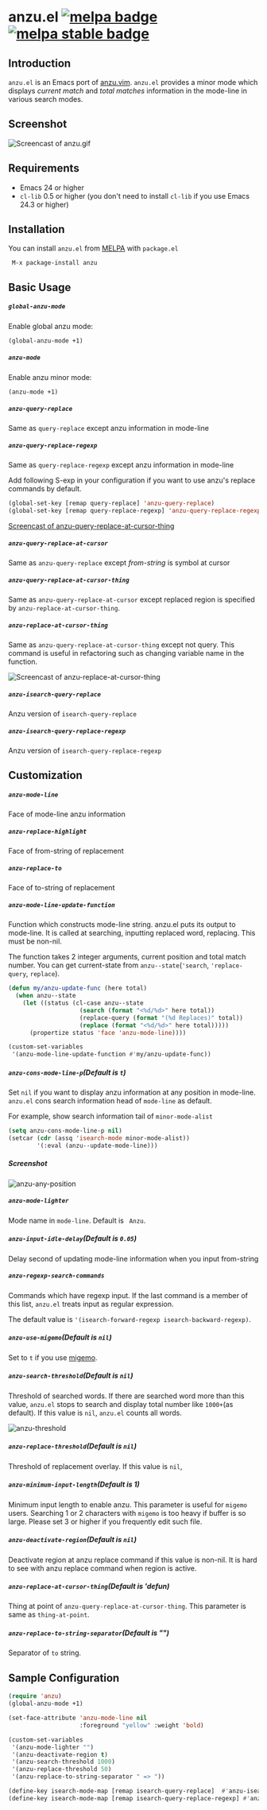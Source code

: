 # anzu.el [![melpa badge][melpa-badge]][melpa-link] [![melpa stable badge][melpa-stable-badge]][melpa-stable-link]

## Introduction

`anzu.el` is an Emacs port of [anzu.vim](https://github.com/osyo-manga/vim-anzu).
`anzu.el` provides a minor mode which displays *current match* and *total matches*
information in the mode-line in various search modes.


## Screenshot

![Screencast of anzu.gif](image/anzu.gif)


## Requirements

- Emacs 24 or higher
- `cl-lib` 0.5 or higher (you don't need to install `cl-lib` if you use Emacs 24.3 or higher)


## Installation

You can install `anzu.el` from [MELPA](https://melpa.org/) with `package.el`

```
 M-x package-install anzu
```


## Basic Usage

##### `global-anzu-mode`

Enable global anzu mode:

```lisp
(global-anzu-mode +1)
```

##### `anzu-mode`

Enable anzu minor mode:

```lisp
(anzu-mode +1)
```

##### `anzu-query-replace`

Same as `query-replace` except anzu information in mode-line

##### `anzu-query-replace-regexp`

Same as `query-replace-regexp` except anzu information in mode-line


Add following S-exp in your configuration if you want to use anzu's replace commands by default.

```lisp
(global-set-key [remap query-replace] 'anzu-query-replace)
(global-set-key [remap query-replace-regexp] 'anzu-query-replace-regexp)
```

[Screencast of anzu-query-replace-at-cursor-thing](image/anzu-replace-demo.gif)


##### `anzu-query-replace-at-cursor`

Same as `anzu-query-replace` except *from-string* is symbol at cursor

##### `anzu-query-replace-at-cursor-thing`

Same as `anzu-query-replace-at-cursor` except replaced region is
specified by `anzu-replace-at-cursor-thing`.

##### `anzu-replace-at-cursor-thing`

Same as `anzu-query-replace-at-cursor-thing` except not query.
This command is useful in refactoring such as changing variable name
in the function.

![Screencast of anzu-replace-at-cursor-thing](image/anzu-replace-demo-noquery.gif)


##### `anzu-isearch-query-replace`

Anzu version of `isearch-query-replace`

##### `anzu-isearch-query-replace-regexp`

Anzu version of `isearch-query-replace-regexp`

## Customization

##### `anzu-mode-line`

Face of mode-line anzu information

##### `anzu-replace-highlight`

Face of from-string of replacement

##### `anzu-replace-to`

Face of to-string of replacement

##### `anzu-mode-line-update-function`

Function which constructs mode-line string. anzu.el puts its output to mode-line. It is called at searching, inputting replaced word, replacing. This must be non-nil.

The function takes 2 integer arguments, current position and total match number. You can get current-state from `anzu--state`(`'search`, `'replace-query`, `replace`).

```lisp
(defun my/anzu-update-func (here total)
  (when anzu--state
    (let ((status (cl-case anzu--state
                    (search (format "<%d/%d>" here total))
                    (replace-query (format "(%d Replaces)" total))
                    (replace (format "<%d/%d>" here total)))))
      (propertize status 'face 'anzu-mode-line))))

(custom-set-variables
 '(anzu-mode-line-update-function #'my/anzu-update-func))
```

##### `anzu-cons-mode-line-p`(Default is `t`)

Set `nil` if you want to display anzu information at any position in mode-line.
`anzu.el` cons search information head of `mode-line` as default.

For example, show search information tail of `minor-mode-alist`

```lisp
(setq anzu-cons-mode-line-p nil)
(setcar (cdr (assq 'isearch-mode minor-mode-alist))
        '(:eval (anzu--update-mode-line)))
```

##### Screenshot

![anzu-any-position](image/anzu-any-position.png)


##### `anzu-mode-lighter`

Mode name in `mode-line`. Default is ` Anzu`.


##### `anzu-input-idle-delay`(Default is `0.05`)

Delay second of updating mode-line information when you input from-string

##### `anzu-regexp-search-commands`

Commands which have regexp input. If the last command is a member of this list,
`anzu.el` treats input as regular expression.

The default value is `'(isearch-forward-regexp isearch-backward-regexp)`.

##### `anzu-use-migemo`(Default is `nil`)

Set to `t` if you use [migemo](https://github.com/emacs-jp/migemo).

##### `anzu-search-threshold`(Default is `nil`)

Threshold of searched words. If there are searched word more than this value,
`anzu.el` stops to search and display total number like `1000+`(as default).
If this value is `nil`, `anzu.el` counts all words.

![anzu-threshold](image/anzu-threshold.png)

##### `anzu-replace-threshold`(Default is `nil`)

Threshold of replacement overlay. If this value is `nil`,

##### `anzu-minimum-input-length`(Default is 1)

Minimum input length to enable anzu. This parameter is useful for `migemo` users.
Searching 1 or 2 characters with `migemo` is too heavy if buffer is so large.
Please set 3 or higher if you frequently edit such file.

##### `anzu-deactivate-region`(Default is `nil`)

Deactivate region at anzu replace command if this value is non-nil.
It is hard to see with anzu replace command when region is active.


##### `anzu-replace-at-cursor-thing`(Default is 'defun)

Thing at point of `anzu-query-replace-at-cursor-thing`.
This parameter is same as `thing-at-point`.

##### `anzu-replace-to-string-separator`(Default is "")

Separator of `to` string.


## Sample Configuration

```lisp
(require 'anzu)
(global-anzu-mode +1)

(set-face-attribute 'anzu-mode-line nil
                    :foreground "yellow" :weight 'bold)

(custom-set-variables
 '(anzu-mode-lighter "")
 '(anzu-deactivate-region t)
 '(anzu-search-threshold 1000)
 '(anzu-replace-threshold 50)
 '(anzu-replace-to-string-separator " => "))

(define-key isearch-mode-map [remap isearch-query-replace]  #'anzu-isearch-query-replace)
(define-key isearch-mode-map [remap isearch-query-replace-regexp] #'anzu-isearch-query-replace-regexp)
```

[melpa-link]: https://melpa.org/#/anzu
[melpa-stable-link]: https://stable.melpa.org/#/anzu
[melpa-badge]: https://melpa.org/packages/anzu-badge.svg
[melpa-stable-badge]: https://stable.melpa.org/packages/anzu-badge.svg

